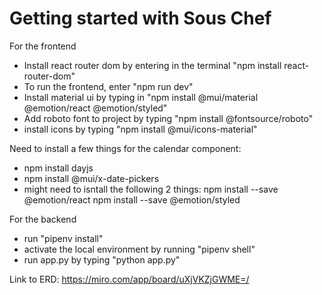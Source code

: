 # Getting started with Sous Chef

For the frontend
- Install react router dom by entering in the terminal "npm install react-router-dom"
- To run the frontend, enter "npm run dev"
- Install material ui by typing in "npm install @mui/material @emotion/react @emotion/styled"
- Add roboto font to project by typing "npm install @fontsource/roboto"
- install icons by typing "npm install @mui/icons-material"

Need to install a few things for the calendar component:
- npm install dayjs
- npm install @mui/x-date-pickers
- might need to isntall the following 2 things:
npm install --save @emotion/react
npm install --save @emotion/styled

For the backend
- run "pipenv install"
- activate the local environment by running "pipenv shell"
- run app.py by typing "python app.py"

Link to ERD:
https://miro.com/app/board/uXjVKZjGWME=/
